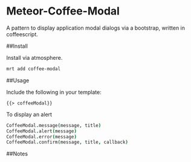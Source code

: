 Meteor-Coffee-Modal
====================

A pattern to display application modal dialogs via a bootstrap, written in coffeescript.


##Install

Install via atmosphere.

```bash
mrt add coffee-modal
```

##Usage

Include the following in your template:

	{{> coffeeModal}}


To display an alert

```coffeescript
CoffeeModal.message(message, title)
CoffeeModal.alert(message)
CoffeeModal.error(message)
CoffeeModal.confirm(message, title, callback)
```	


##Notes



